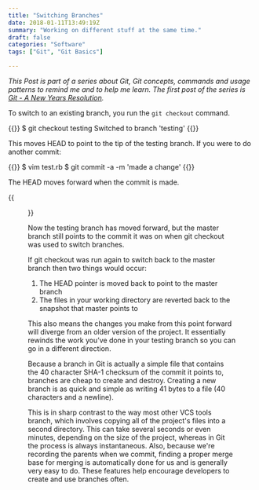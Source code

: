 ```yaml
---
title: "Switching Branches"
date: 2018-01-11T13:49:19Z
summary: "Working on different stuff at the same time."
draft: false
categories: "Software"
tags: ["Git", "Git Basics"]

---
```

*This Post is part of a series about Git, Git concepts, commands and usage patterns 
to remind me and to help me learn. The first post of the series is [Git - A New Years Resolution](../introduction).*

To switch to an existing branch, you run the `git checkout` command. 
 
{{<highlight bash>}}
$ git checkout testing
Switched to branch 'testing'
{{</highlight>}}
 
This moves HEAD to point to the tip of the testing branch.
If you were to do another commit:

{{<highlight bash>}}
$ vim test.rb
$ git commit -a -m 'made a change'
{{</highlight>}}
 
The HEAD moves forward when the commit is made.

{{<figure src="../figure-2.jpg" caption="The HEAD branch moves forward when a commit is made.">}} 

Now the testing branch has moved forward, but the master branch still points to the 
commit it was on when git checkout was used to switch branches. 

If git checkout was run again to switch back to the master branch then two things would occur:

1.	The HEAD pointer is moved back to point to the master branch
2.	The files in your working directory are reverted back to the snapshot that master points to

This also means the changes you make from this point forward will diverge from an older version of 
the project. It essentially rewinds  the work you’ve done in your testing branch so you can go in a 
different direction.

Because a branch in Git is actually a simple file that contains the 40 character SHA-1 checksum of 
the commit it points to, branches are cheap to create and destroy. Creating a new branch is as quick 
and simple as writing 41 bytes to a file (40 characters and a newline).

This is in sharp contrast to the way most other VCS tools branch, which involves copying all of 
the project's files into a second directory. This can take several seconds or even minutes, depending 
on the size of the project, whereas in Git the process is always instantaneous. Also, because we're 
recording the parents when we commit, finding a proper merge base for merging is automatically done 
for us and is generally very easy to do. These features help encourage developers to create and use 
branches often.
